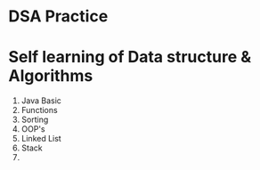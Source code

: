 # DSA Practice
# Self learning of Data structure & Algorithms 
1. Java Basic
2. Functions
3. Sorting
4. OOP's
5. Linked List
6. Stack
7. 
